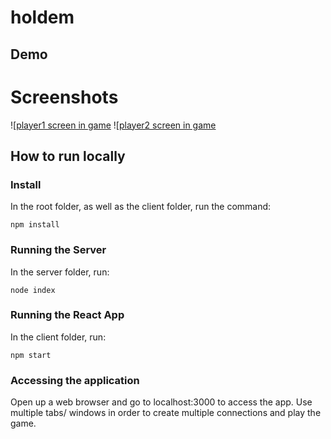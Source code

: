 # holdem

## Demo
# Screenshots
![[player1 screen in game](demo-images/player-1-screen.png)
![[player2 screen in game](demo-images/player-2-screen.png)

## How to run locally
### Install
In the root folder, as well as the client folder, run the command:
```
npm install
```

### Running the Server
In the server folder, run:
```
node index
```

### Running the React App
In the client folder, run:
```
npm start
```

### Accessing the application
Open up a web browser and go to localhost:3000 to access the app. Use multiple tabs/ windows in order to create multiple connections and play the game.
